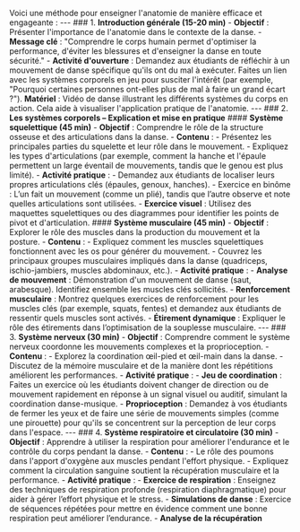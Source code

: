 Voici une méthode pour enseigner l'anatomie de manière efficace et engageante : --- ### 1. **Introduction générale (15-20 min)** - **Objectif** : Présenter l'importance de l'anatomie dans le contexte de la danse. - **Message clé** : "Comprendre le corps humain permet d'optimiser la performance, d'éviter les blessures et d'enseigner la danse en toute sécurité." - **Activité d'ouverture** : Demandez aux étudiants de réfléchir à un mouvement de danse spécifique qu'ils ont du mal à exécuter. Faites un lien avec les systèmes corporels en jeu pour susciter l'intérêt (par exemple, "Pourquoi certaines personnes ont-elles plus de mal à faire un grand écart ?"). **Matériel** : Vidéo de danse illustrant les différents systèmes du corps en action. Cela aide à visualiser l'application pratique de l'anatomie. --- ### 2. **Les systèmes corporels – Explication et mise en pratique** #### **Système squelettique (45 min)** - **Objectif** : Comprendre le rôle de la structure osseuse et des articulations dans la danse. - **Contenu** : - Présentez les principales parties du squelette et leur rôle dans le mouvement. - Expliquez les types d'articulations (par exemple, comment la hanche et l'épaule permettent un large éventail de mouvements, tandis que le genou est plus limité). - **Activité pratique** : - Demandez aux étudiants de localiser leurs propres articulations clés (épaules, genoux, hanches). - Exercice en binôme : L’un fait un mouvement (comme un plié), tandis que l’autre observe et note quelles articulations sont utilisées. - **Exercice visuel** : Utilisez des maquettes squelettiques ou des diagrammes pour identifier les points de pivot et d'articulation. #### **Système musculaire (45 min)** - **Objectif** : Explorer le rôle des muscles dans la production du mouvement et la posture. - **Contenu** : - Expliquez comment les muscles squelettiques fonctionnent avec les os pour générer du mouvement. - Couvrez les principaux groupes musculaires impliqués dans la danse (quadriceps, ischio-jambiers, muscles abdominaux, etc.). - **Activité pratique** : - **Analyse de mouvement** : Démonstration d'un mouvement de danse (saut, arabesque). Identifiez ensemble les muscles clés sollicités. - **Renforcement musculaire** : Montrez quelques exercices de renforcement pour les muscles clés (par exemple, squats, fentes) et demandez aux étudiants de ressentir quels muscles sont activés. - **Étirement dynamique** : Expliquer le rôle des étirements dans l’optimisation de la souplesse musculaire. --- ### 3. **Système nerveux (30 min)** - **Objectif** : Comprendre comment le système nerveux coordonne les mouvements complexes et la proprioception. - **Contenu** : - Explorez la coordination œil-pied et œil-main dans la danse. - Discutez de la mémoire musculaire et de la manière dont les répétitions améliorent les performances. - **Activité pratique** : - **Jeu de coordination** : Faites un exercice où les étudiants doivent changer de direction ou de mouvement rapidement en réponse à un signal visuel ou auditif, simulant la coordination danse-musique. - **Proprioception** : Demandez à vos étudiants de fermer les yeux et de faire une série de mouvements simples (comme une pirouette) pour qu'ils se concentrent sur la perception de leur corps dans l'espace. --- ### 4. **Système respiratoire et circulatoire (30 min)** - **Objectif** : Apprendre à utiliser la respiration pour améliorer l'endurance et le contrôle du corps pendant la danse. - **Contenu** : - Le rôle des poumons dans l'apport d'oxygène aux muscles pendant l'effort physique. - Expliquez comment la circulation sanguine soutient la récupération musculaire et la performance. - **Activité pratique** : - **Exercice de respiration** : Enseignez des techniques de respiration profonde (respiration diaphragmatique) pour aider à gérer l’effort physique et le stress. - **Simulations de danse** : Exercice de séquences répétées pour mettre en évidence comment une bonne respiration peut améliorer l’endurance. - **Analyse de la récupération**